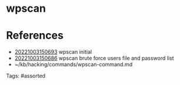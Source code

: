 # wpscan

# References
- [20221003150693](/zet/20221003150693/) wpscan initial
- [20221003150686](/zet/20221003150686/) wpscan brute force users file and password list
- ~/kb/hacking/commands/wpscan-command.md

Tags:
    #assorted


